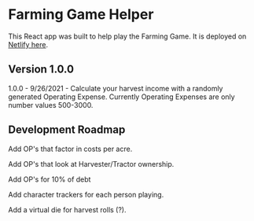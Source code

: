 # Farming Game Helper

This React app was built to help play the Farming Game. It is deployed on [Netlify here](link).

## Version 1.0.0

1.0.0 - 9/26/2021 - Calculate your harvest income with a randomly generated Operating Expense. Currently Operating Expenses are only number values 500-3000.

## Development Roadmap

Add OP's that factor in costs per acre.

Add OP's that look at Harvester/Tractor ownership.

Add OP's for 10% of debt

Add character trackers for each person playing.

Add a virtual die for harvest rolls (?).

